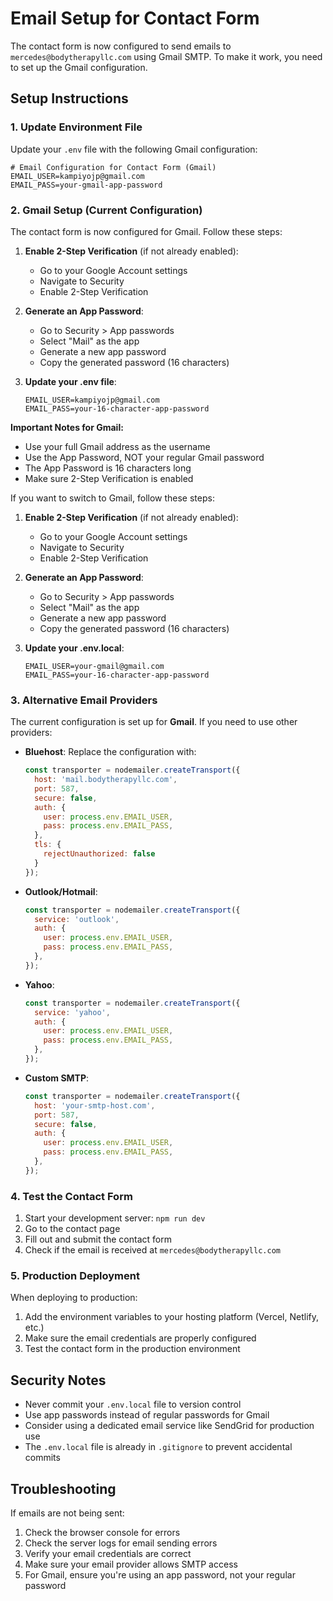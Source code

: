 # Email Setup for Contact Form

The contact form is now configured to send emails to `mercedes@bodytherapyllc.com` using Gmail SMTP. To make it work, you need to set up the Gmail configuration.

## Setup Instructions

### 1. Update Environment File

Update your `.env` file with the following Gmail configuration:

```env
# Email Configuration for Contact Form (Gmail)
EMAIL_USER=kampiyojp@gmail.com
EMAIL_PASS=your-gmail-app-password
```

### 2. Gmail Setup (Current Configuration)

The contact form is now configured for Gmail. Follow these steps:

1. **Enable 2-Step Verification** (if not already enabled):
   - Go to your Google Account settings
   - Navigate to Security
   - Enable 2-Step Verification

2. **Generate an App Password**:
   - Go to Security > App passwords
   - Select "Mail" as the app
   - Generate a new app password
   - Copy the generated password (16 characters)

3. **Update your .env file**:
   ```env
   EMAIL_USER=kampiyojp@gmail.com
   EMAIL_PASS=your-16-character-app-password
   ```

**Important Notes for Gmail:**
- Use your full Gmail address as the username
- Use the App Password, NOT your regular Gmail password
- The App Password is 16 characters long
- Make sure 2-Step Verification is enabled

If you want to switch to Gmail, follow these steps:

1. **Enable 2-Step Verification** (if not already enabled):
   - Go to your Google Account settings
   - Navigate to Security
   - Enable 2-Step Verification

2. **Generate an App Password**:
   - Go to Security > App passwords
   - Select "Mail" as the app
   - Generate a new app password
   - Copy the generated password (16 characters)

3. **Update your .env.local**:
   ```env
   EMAIL_USER=your-gmail@gmail.com
   EMAIL_PASS=your-16-character-app-password
   ```

### 3. Alternative Email Providers

The current configuration is set up for **Gmail**. If you need to use other providers:

- **Bluehost**: Replace the configuration with:
  ```javascript
  const transporter = nodemailer.createTransport({
    host: 'mail.bodytherapyllc.com',
    port: 587,
    secure: false,
    auth: {
      user: process.env.EMAIL_USER,
      pass: process.env.EMAIL_PASS,
    },
    tls: {
      rejectUnauthorized: false
    }
  });
  ```

- **Outlook/Hotmail**: 
  ```javascript
  const transporter = nodemailer.createTransport({
    service: 'outlook',
    auth: {
      user: process.env.EMAIL_USER,
      pass: process.env.EMAIL_PASS,
    },
  });
  ```

- **Yahoo**: 
  ```javascript
  const transporter = nodemailer.createTransport({
    service: 'yahoo',
    auth: {
      user: process.env.EMAIL_USER,
      pass: process.env.EMAIL_PASS,
    },
  });
  ```

- **Custom SMTP**: 
  ```javascript
  const transporter = nodemailer.createTransport({
    host: 'your-smtp-host.com',
    port: 587,
    secure: false,
    auth: {
      user: process.env.EMAIL_USER,
      pass: process.env.EMAIL_PASS,
    },
  });
  ```

### 4. Test the Contact Form

1. Start your development server: `npm run dev`
2. Go to the contact page
3. Fill out and submit the contact form
4. Check if the email is received at `mercedes@bodytherapyllc.com`

### 5. Production Deployment

When deploying to production:

1. Add the environment variables to your hosting platform (Vercel, Netlify, etc.)
2. Make sure the email credentials are properly configured
3. Test the contact form in the production environment

## Security Notes

- Never commit your `.env.local` file to version control
- Use app passwords instead of regular passwords for Gmail
- Consider using a dedicated email service like SendGrid for production use
- The `.env.local` file is already in `.gitignore` to prevent accidental commits

## Troubleshooting

If emails are not being sent:

1. Check the browser console for errors
2. Check the server logs for email sending errors
3. Verify your email credentials are correct
4. Make sure your email provider allows SMTP access
5. For Gmail, ensure you're using an app password, not your regular password 